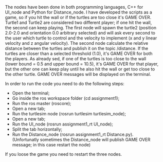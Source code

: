The nodes have been done in both programming languages, C++ for UI_node and Python for Distance_node.
I have developed the scripts as a game, so if you hit the wall or if the turtles are too close it's GAME OVER.
Turtle1 and Turtle2 are considered two different player; if one hit the wall, the second can keep playing.
The first node will spawn the turtle2 (position 2.0-2.0 and orientation 0.0 arbitrary selected) and will ask every second to the user which turtle to control and the velocity to implement (x and y linear velocity and z angular velocity).
The second node calculate the relative distance between the turtles and publish it on the topic /distance.
If the turtles are closer than a selected threshold (1.0), it's GAME OVER for both the players.
As already sed, if one of the turtles is too close to the wall (lower bound = 0.5 and upper bound = 10.5), it's GAME OVER for that player, but the other one can keep play until he also hit the wall or get too close to the other turtle.
GAME OVER messages will be displayed on the terminal.

In order to run the code you need to do the following steps:

- Open the terminal;
- Go inside the ros workspace folder (cd assignment1);
- Run the ros master (roscore);
- Open a new tab;
- Run the turtlesim node (rosrun turtlesim turtlesim_node);
- Open a new tab;
- Run the UI_node (rosrun assignment1_rt UI_node);
- Split the tab horizontally;
- Run the Distance_node (rosrun assignment1_rt Distance.py).
(Unfortunatly sometimes the Distance_node will publish GAME OVER message; in this case restart the node)

If you loose the game you need to restart the three nodes.
